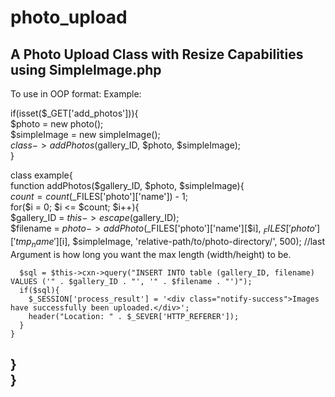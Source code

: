 # photo_upload
A Photo Upload Class with Resize Capabilities using SimpleImage.php
-------------------------------------------------------------------------------
To use in OOP format:
Example:

if(isset($_GET['add_photos'])){  
  $photo = new photo();  
  $simpleImage = new simpleImage();  
  $class->addPhotos($gallery_ID, $photo, $simpleImage);  
}  

class example{  
  function addPhotos($gallery_ID, $photo, $simpleImage){  
    $count = count($_FILES['photo']['name']) - 1;  
    for($i = 0; $i <= $count; $i++){  
      $gallery_ID = $this->escape($gallery_ID);  
      $filename = $photo->addPhoto($_FILES['photo']['name'][$i], $_FILES['photo']['tmp_name'][$i], $simpleImage, 'relative-path/to/photo-directory/', 500); //last Argument is how long you want the max length (width/height) to be.  
      
      $sql = $this->cxn->query("INSERT INTO table (gallery_ID, filename) VALUES ('" . $gallery_ID . "', '" . $filename . "')");  
      if($sql){  
        $_SESSION['process_result'] = '<div class="notify-success">Images have successfully been uploaded.</div>';  
        header("Location: " . $_SEVER['HTTP_REFERER']);  
      }  
    }  
  }  
}  
-------------------------------------------------------------------------------
